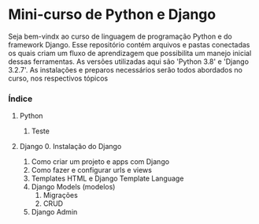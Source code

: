 # Mini-curso de Python e Django
Seja bem-vindx ao curso de linguagem de programação Python e do framework Django. Esse repositório contém arquivos e pastas conectadas os quais criam um fluxo de aprendizagem que possibilita um manejo inicial dessas ferramentas. As versões utilizadas aqui são 'Python 3.8' e 'Django 3.2.7'. As instalações e preparos necessários serão todos abordados no curso, nos respectivos tópicos

### Índice
1. Python
   1. Teste

2. Django
   0. Instalação do Django
   1. Como criar um projeto e apps com Django
   2. Como fazer e configurar urls e views
   3. Templates HTML e Django Template Language
   4. Django Models (modelos)
      1. Migrações
      2. CRUD
   5. Django Admin
